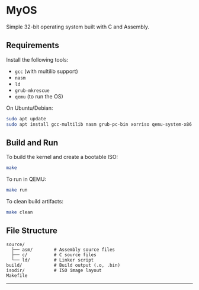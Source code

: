 # MyOS

Simple 32-bit operating system built with C and Assembly.

## Requirements

Install the following tools:

* `gcc` (with multilib support)
* `nasm`
* `ld`
* `grub-mkrescue`
* `qemu` (to run the OS)

On Ubuntu/Debian:

```bash
sudo apt update
sudo apt install gcc-multilib nasm grub-pc-bin xorriso qemu-system-x86
```

## Build and Run

To build the kernel and create a bootable ISO:

```bash
make
```

To run in QEMU:

```bash
make run
```

To clean build artifacts:

```bash
make clean
```

## File Structure

```
source/
  ├── asm/        # Assembly source files
  ├── c/          # C source files
  └── ld/         # Linker script
build/            # Build output (.o, .bin)
isodir/           # ISO image layout
Makefile
```

---
